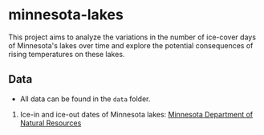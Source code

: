 # minnesota-lakes

This project aims to analyze the variations in the number of ice-cover days of Minnesota's lakes over time and explore the potential consequences of rising temperatures on these lakes.

## Data
- All data can be found in the `data` folder.
1. Ice-in and ice-out dates of Minnesota lakes: [Minnesota Department of Natural Resources](https://www.dnr.state.mn.us/ice_in/index.html)
